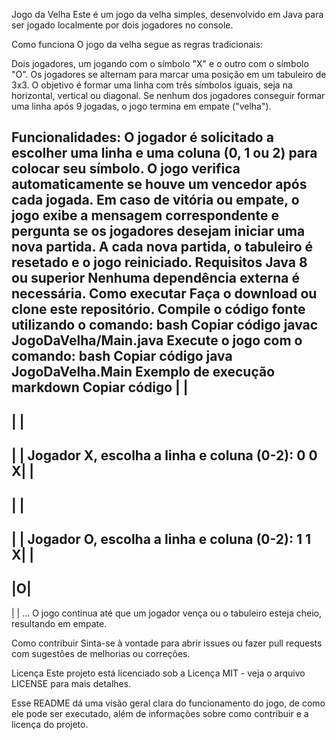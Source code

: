 Jogo da Velha
Este é um jogo da velha simples, desenvolvido em Java para ser jogado localmente por dois jogadores no console.

Como funciona
O jogo da velha segue as regras tradicionais:

Dois jogadores, um jogando com o símbolo "X" e o outro com o símbolo "O".
Os jogadores se alternam para marcar uma posição em um tabuleiro de 3x3.
O objetivo é formar uma linha com três símbolos iguais, seja na horizontal, vertical ou diagonal.
Se nenhum dos jogadores conseguir formar uma linha após 9 jogadas, o jogo termina em empate ("velha").

Funcionalidades:
O jogador é solicitado a escolher uma linha e uma coluna (0, 1 ou 2) para colocar seu símbolo.
O jogo verifica automaticamente se houve um vencedor após cada jogada.
Em caso de vitória ou empate, o jogo exibe a mensagem correspondente e pergunta se os jogadores desejam iniciar uma nova partida.
A cada nova partida, o tabuleiro é resetado e o jogo reiniciado.
Requisitos
Java 8 ou superior
Nenhuma dependência externa é necessária.
Como executar
Faça o download ou clone este repositório.
Compile o código fonte utilizando o comando:
bash
Copiar código
javac JogoDaVelha/Main.java
Execute o jogo com o comando:
bash
Copiar código
java JogoDaVelha.Main
Exemplo de execução
markdown
Copiar código
 | |
------
 | |
------
 | |
Jogador X, escolha a linha e coluna (0-2): 0 0
X| |
------
 | |
------
 | |
Jogador O, escolha a linha e coluna (0-2): 1 1
X| |
------
 |O|
------
 | |
...
O jogo continua até que um jogador vença ou o tabuleiro esteja cheio, resultando em empate.

Como contribuir
Sinta-se à vontade para abrir issues ou fazer pull requests com sugestões de melhorias ou correções.

Licença
Este projeto está licenciado sob a Licença MIT - veja o arquivo LICENSE para mais detalhes.

Esse README dá uma visão geral clara do funcionamento do jogo, de como ele pode ser executado, além de informações sobre como contribuir e a licença do projeto.
